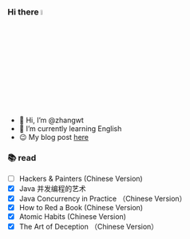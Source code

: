 ### Hi there <a href="https://www.gautamkrishnar.com/"><img src="https://media.giphy.com/media/hvRJCLFzcasrR4ia7z/giphy.gif" width="5%"></a>
- 👋&nbsp;Hi, I’m @zhangwt
- 🌱&nbsp;I’m currently learning English
- 😉&nbsp;My blog post [here](https://github.com/zhangwt-cn/notes/issues)

### :books: read
- [ ] Hackers & Painters (Chinese Version)
- [x] Java 并发编程的艺术
- [x] Java Concurrency in Practice （Chinese Version）
- [x] How to Red a Book (Chinese Version)
- [x] Atomic Habits (Chinese Version)
- [x] The Art of Deception （Chinese Version）
